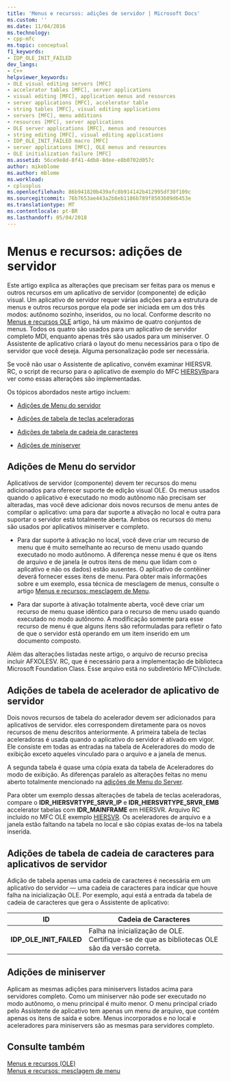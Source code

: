 ```yaml
---
title: 'Menus e recursos: adições de servidor | Microsoft Docs'
ms.custom: ''
ms.date: 11/04/2016
ms.technology:
- cpp-mfc
ms.topic: conceptual
f1_keywords:
- IDP_OLE_INIT_FAILED
dev_langs:
- C++
helpviewer_keywords:
- OLE visual editing servers [MFC]
- accelerator tables [MFC], server applications
- visual editing [MFC], application menus and resources
- server applications [MFC], accelerator table
- string tables [MFC], visual editing applications
- servers [MFC], menu additions
- resources [MFC], server applications
- OLE server applications [MFC], menus and resources
- string editing [MFC], visual editing applications
- IDP_OLE_INIT_FAILED macro [MFC]
- server applications [MFC], OLE menus and resources
- OLE initialization failure [MFC]
ms.assetid: 56ce9e8d-8f41-4db8-8dee-e8b0702d057c
author: mikeblome
ms.author: mblome
ms.workload:
- cplusplus
ms.openlocfilehash: 86b941820b439afc8b914142b412995df30f109c
ms.sourcegitcommit: 76b7653ae443a2b8eb1186b789f8503609d6453e
ms.translationtype: MT
ms.contentlocale: pt-BR
ms.lasthandoff: 05/04/2018
---
```

# <a name="menus-and-resources-server-additions"></a>Menus e recursos: adições de servidor
Este artigo explica as alterações que precisam ser feitas para os menus e outros recursos em um aplicativo de servidor (componente) de edição visual. Um aplicativo de servidor requer várias adições para a estrutura de menus e outros recursos porque ela pode ser iniciada em um dos três modos: autônomo sozinho, inseridos, ou no local. Conforme descrito no [Menus e recursos OLE](../mfc/menus-and-resources-ole.md) artigo, há um máximo de quatro conjuntos de menus. Todos os quatro são usados para um aplicativo de servidor completo MDI, enquanto apenas três são usados para um miniserver. O Assistente de aplicativo criará o layout do menu necessários para o tipo de servidor que você deseja. Alguma personalização pode ser necessária.  
  
 Se você não usar o Assistente de aplicativo, convém examinar HIERSVR. RC, o script de recurso para o aplicativo de exemplo do MFC [HIERSVR](../visual-cpp-samples.md)para ver como essas alterações são implementadas.  
  
 Os tópicos abordados neste artigo incluem:  
  
-   [Adições de Menu do servidor](#_core_server_menu_additions)  
  
-   [Adições de tabela de teclas aceleradoras](#_core_server_application_accelerator_table_additions)  
  
-   [Adições de tabela de cadeia de caracteres](../mfc/menus-and-resources-container-additions.md)  
  
-   [Adições de miniserver](#_core_mini.2d.server_additions)  
  
##  <a name="_core_server_menu_additions"></a> Adições de Menu do servidor  
 Aplicativos de servidor (componente) devem ter recursos do menu adicionados para oferecer suporte de edição visual OLE. Os menus usados quando o aplicativo é executado no modo autônomo não precisam ser alteradas, mas você deve adicionar dois novos recursos de menu antes de compilar o aplicativo: uma para dar suporte a ativação no local e outra para suportar o servidor está totalmente aberta. Ambos os recursos do menu são usados por aplicativos miniserver e completo.  
  
-   Para dar suporte à ativação no local, você deve criar um recurso de menu que é muito semelhante ao recurso de menu usado quando executado no modo autônomo. A diferença nesse menu é que os itens de arquivo e de janela (e outros itens de menu que lidam com o aplicativo e não os dados) estão ausentes. O aplicativo de contêiner deverá fornecer esses itens de menu. Para obter mais informações sobre e um exemplo, essa técnica de mesclagem de menus, consulte o artigo [Menus e recursos: mesclagem de Menu](../mfc/menus-and-resources-menu-merging.md).  
  
-   Para dar suporte à ativação totalmente aberta, você deve criar um recurso de menu quase idêntico para o recurso de menu usado quando executado no modo autônomo. A modificação somente para esse recurso de menu é que alguns itens são reformuladas para refletir o fato de que o servidor está operando em um item inserido em um documento composto.  
  
 Além das alterações listadas neste artigo, o arquivo de recurso precisa incluir AFXOLESV. RC, que é necessário para a implementação de biblioteca Microsoft Foundation Class. Esse arquivo está no subdiretório MFC\Include.  
  
##  <a name="_core_server_application_accelerator_table_additions"></a> Adições de tabela de acelerador de aplicativo de servidor  
 Dois novos recursos de tabela do acelerador devem ser adicionados para aplicativos de servidor. eles correspondem diretamente para os novos recursos de menu descritos anteriormente. A primeira tabela de teclas aceleradoras é usada quando o aplicativo do servidor é ativado em vigor. Ele consiste em todas as entradas na tabela de Aceleradores do modo de exibição exceto aqueles vinculado para o arquivo e a janela de menus.  
  
 A segunda tabela é quase uma cópia exata da tabela de Aceleradores do modo de exibição. As diferenças paralelo as alterações feitas no menu aberto totalmente mencionado na [adições de Menu do Server](#_core_server_menu_additions).  
  
 Para obter um exemplo dessas alterações de tabela de teclas aceleradoras, compare o **IDR_HIERSVRTYPE_SRVR_IP** e **IDR_HIERSVRTYPE_SRVR_EMB** accelerator tabelas com **IDR_MAINFRAME** em HIERSVR. Arquivo RC incluído no MFC OLE exemplo [HIERSVR](../visual-cpp-samples.md). Os aceleradores de arquivo e a janela estão faltando na tabela no local e são cópias exatas de-los na tabela inserida.  
  
##  <a name="_core_string_table_additions_for_server_applications"></a> Adições de tabela de cadeia de caracteres para aplicativos de servidor  
 Adição de tabela apenas uma cadeia de caracteres é necessária em um aplicativo do servidor — uma cadeia de caracteres para indicar que houve falha na inicialização OLE. Por exemplo, aqui está a entrada da tabela de cadeia de caracteres que gera o Assistente de aplicativo:  
  
|ID|Cadeia de Caracteres|  
|--------|------------|  
|**IDP_OLE_INIT_FAILED**|Falha na inicialização de OLE. Certifique-se de que as bibliotecas OLE são da versão correta.|  
  
##  <a name="_core_mini.2d.server_additions"></a> Adições de miniserver  
 Aplicam as mesmas adições para miniservers listados acima para servidores completo. Como um miniserver não pode ser executado no modo autônomo, o menu principal é muito menor. O menu principal criado pelo Assistente de aplicativo tem apenas um menu de arquivo, que contém apenas os itens de saída e sobre. Menus incorporados e no local e aceleradores para miniservers são as mesmas para servidores completo.  
  
## <a name="see-also"></a>Consulte também  
 [Menus e recursos (OLE)](../mfc/menus-and-resources-ole.md)   
 [Menus e recursos: mesclagem de menu](../mfc/menus-and-resources-menu-merging.md)

